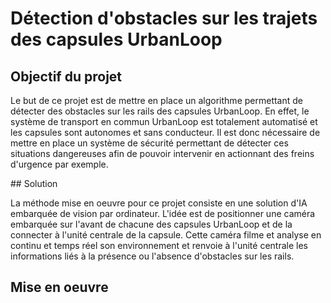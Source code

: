 # Détection d'obstacles sur les trajets des capsules UrbanLoop

## Objectif du projet

Le but de ce projet est de mettre en place un algorithme permettant de détecter des obstacles sur les rails des capsules UrbanLoop. En effet, le système de transport en commun UrbanLoop est totalement automatisé et les capsules sont autonomes et sans conducteur.
Il est donc nécessaire de mettre en place un système de sécurité permettant de détecter ces situations dangereuses afin de pouvoir intervenir en actionnant des freins d'urgence par exemple.

## Solution

La méthode mise en oeuvre pour ce projet consiste en une solution d'IA embarquée de vision par ordinateur.
L'idée est de positionner une caméra embarquée sur l'avant de chacune des capsules UrbanLoop et de la connecter à l'unité centrale de la capsule.
Cette caméra filme et analyse en continu et temps réel son environnement et renvoie à l'unité centrale les informations liés à la présence ou l'absence d'obstacles sur les rails.

## Mise en oeuvre

